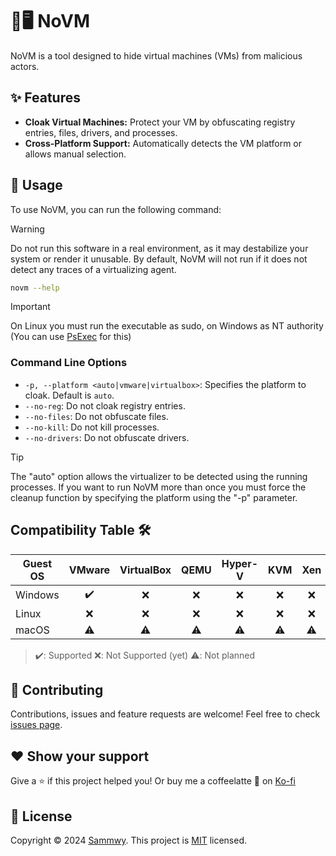# 🚫🖥️ NoVM

NoVM is a tool designed to hide virtual machines (VMs) from malicious actors.

## ✨ Features

- **Cloak Virtual Machines:** Protect your VM by obfuscating registry entries, files, drivers, and processes.
- **Cross-Platform Support:** Automatically detects the VM platform or allows manual selection.

## 📜 Usage

To use NoVM, you can run the following command:

> [!WARNING]
> Do not run this software in a real environment, as it may destabilize your system or render it unusable. By default, NoVM will not run if it does not detect any traces of a virtualizing agent.

```bash
novm --help
```

> [!IMPORTANT]
> On Linux you must run the executable as sudo, on Windows as NT authority (You can use [PsExec](https://learn.microsoft.com/es-es/sysinternals/downloads/psexec) for this)

### Command Line Options

- `-p, --platform <auto|vmware|virtualbox>`: Specifies the platform to cloak. Default is `auto`.
- `--no-reg`: Do not cloak registry entries.
- `--no-files`: Do not obfuscate files.
- `--no-kill`: Do not kill processes.
- `--no-drivers`: Do not obfuscate drivers.

> [!TIP]
> The "auto" option allows the virtualizer to be detected using the running processes. If you want to run NoVM more than once you must force the cleanup function by specifying the platform using the "-p" parameter.

## Compatibility Table 🛠️

| Guest OS   | VMware | VirtualBox | QEMU | Hyper-V | KVM | Xen |
|------------|:------:|:----------:|:----:|:-------:|:---:|:---:|
| Windows    | ✔️     | ❌        | ❌  | ❌     | ❌ | ❌  |
| Linux      | ❌     | ❌        | ❌  | ❌     | ❌ | ❌  |
| macOS      | ⚠️     | ⚠️        | ⚠️  | ⚠️     | ⚠️ | ⚠️  |

> ✔️: Supported
> ❌: Not Supported (yet)
> ⚠️: Not planned

## 🤝 Contributing

Contributions, issues and feature requests are welcome! Feel free to check [issues page](https://github.com/sammwyy/novm/issues).

## ❤️ Show your support

Give a ⭐️ if this project helped you! Or buy me a coffeelatte 🙌 on [Ko-fi](https://ko-fi.com/sammwy)

## 📝 License

Copyright © 2024 [Sammwy](https://github.com/sammwyy). This project is [MIT](LICENSE) licensed.
